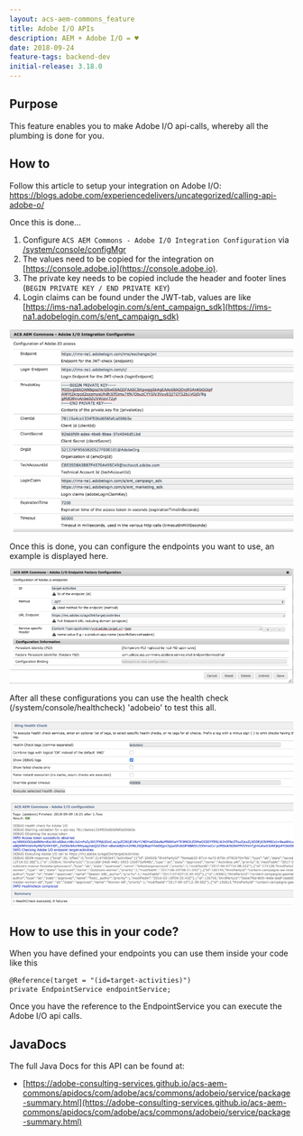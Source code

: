 ```yaml
---
layout: acs-aem-commons_feature
title: Adobe I/O APIs
description: AEM + Adobe I/O = ♥
date: 2018-09-24
feature-tags: backend-dev
initial-release: 3.18.0
---
```


## Purpose

This feature enables you to make Adobe I/O api-calls, whereby all the plumbing is done for you.

## How to

Follow this article to setup your integration on Adobe I/O: https://blogs.adobe.com/experiencedelivers/uncategorized/calling-api-adobe-o/

Once this is done...

1. Configure `ACS AEM Commons - Adobe I/O Integration Configuration` via [/system/console/configMgr](http://localhost:4502/system/console/configMgr)
2. The values need to be copied for the integration on [https://console.adobe.io](https://console.adobe.io).
3. The private key needs to be copied include the header and footer lines (`BEGIN PRIVATE KEY / END PRIVATE KEY`)
4. Login claims can be found under the JWT-tab, values are like [https://ims-na1.adobelogin.com/s/ent_campaign_sdk](https://ims-na1.adobelogin.com/s/ent_campaign_sdk)

![Adobe I/O Integration](./images/adobeio-configuration.jpg)

Once this is done, you can configure the endpoints you want to use, an example is displayed here.

![Endpoint configuration](./images/adobeio-endpoint-config.jpg)

After all these configurations you can use the health check (/system/console/healthcheck) 'adobeio' to test this all.

![Adobe I/O healthcheck](./images/adobeio-healthcheck.jpg)

## How to use this in your code?

When you have defined your endpoints you can use them inside your code like this

    @Reference(target = "(id=target-activities)")
    private EndpointService endpointService;

Once you have the reference to the EndpointService you can execute the Adobe I/O api calls.

## JavaDocs

The full Java Docs for this API can be found at:

* [https://adobe-consulting-services.github.io/acs-aem-commons/apidocs/com/adobe/acs/commons/adobeio/service/package-summary.html](https://adobe-consulting-services.github.io/acs-aem-commons/apidocs/com/adobe/acs/commons/adobeio/service/package-summary.html)
